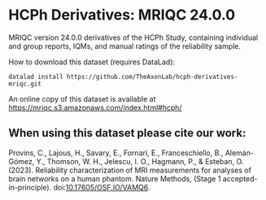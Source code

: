 # HCPh Derivatives: MRIQC 24.0.0

MRIQC version 24.0.0 derivatives of the HCPh Study, containing individual and group reports, IQMs, and manual ratings of the reliability sample.

How to download this dataset (requires DataLad):

```
datalad install https://github.com/TheAxonLab/hcph-derivatives-mriqc.git
```

An online copy of this dataset is available at https://mriqc.s3.amazonaws.com/index.html#hcph/

## When using this dataset please cite our work:

Provins, C., Lajous, H., Savary, E., Fornari, E., Franceschiello, B., Alemán-Gómez, Y., Thomson, W. H., Jelescu, I. O., Hagmann, P., & Esteban, O. (2023). Reliability characterization of MRI measurements for analyses of brain networks on a human phantom. Nature Methods, (Stage 1 accepted-in-principle). doi:[10.17605/OSF.IO/VAMQ6](https://doi.org/10.17605/OSF.IO/VAMQ6).

